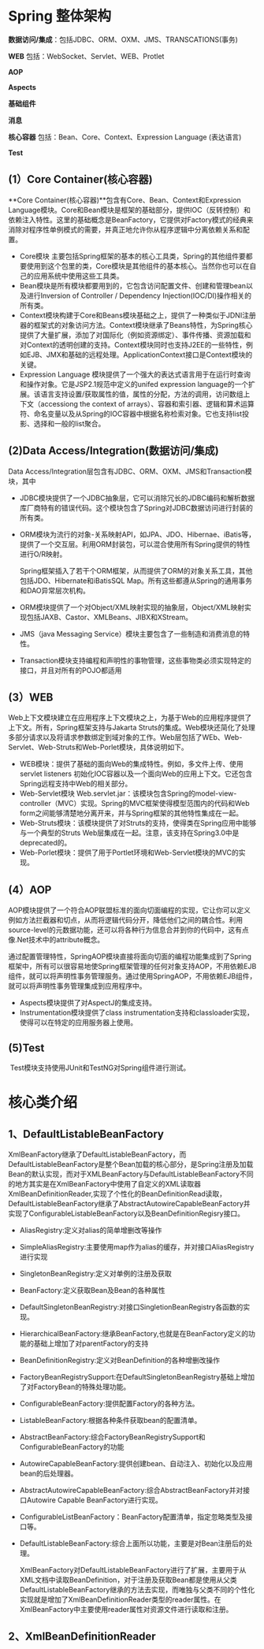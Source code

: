 # Spring 整体架构

**数据访问/集成**：包括JDBC、ORM、OXM、JMS、TRANSCATIONS(事务)

**WEB**  包括：WebSocket、Servlet、WEB、Protlet

**AOP** 

**Aspects**

**基础组件**

**消息**

**核心容器**     包括：Bean、Core、Context、Expression Language (表达语言)

**Test**

## (1）Core Container(核心容器)

**Core Container(核心容器)**包含有Core、Bean、Context和Expression Language模块。Core和Bean模块是框架的基础部分，提供IOC（反转控制）和依赖注入特性。这里的基础概念是BeanFactory，它提供对Factory模式的经典来消除对程序性单例模式的需要，并真正地允许你从程序逻辑中分离依赖关系和配置。

 - Core模块 主要包括Spring框架的基本的核心工具类，Spring的其他组件要都要使用到这个包里的类，Core模块是其他组件的基本核心。当然你也可以在自己的应用系统中使用这些工具类。
 - Bean模块是所有模块都要用到的，它包含访问配置文件、创建和管理bean以及进行Inversion of Controller / Dependency Injection(IOC/DI)操作相关的所有类。
 - Context模块构建于Core和Beans模块基础之上，提供了一种类似于JDNI注册器的框架式的对象访问方法。Context模块继承了Beans特性，为Spring核心提供了大量扩展，添加了对国际化（例如资源绑定）、事件传播、资源加载和对Context的透明创建的支持。Context模块同时也支持J2EE的一些特性，例如EJB、JMX和基础的远程处理。ApplicationContext接口是Context模块的关键。
 - Expression Language 模块提供了一个强大的表达式语言用于在运行时查询和操作对象。它是JSP2.1规范中定义的unifed expression language的一个扩展。该语言支持设置/获取属性的值，属性的分配，方法的调用，访问数组上下文（accessiong the context of arrays）、容器和索引器、逻辑和算术运算符、命名变量以及从Spring的IOC容器中根据名称检索对象。它也支持list投影、选择和一般的list聚合。

## (2)Data Access/Integration(数据访问/集成)

Data Access/Integration层包含有JDBC、ORM、OXM、JMS和Transaction模块，其中

- JDBC模块提供了一个JDBC抽象层，它可以消除冗长的JDBC编码和解析数据库厂商特有的错误代码。这个模块包含了Spring对JDBC数据访问进行封装的所有类。

- ORM模块为流行的对象-关系映射API，如JPA、JDO、Hibernae、iBatis等，提供了一个交互层。利用ORM封装包，可以混合使用所有Spring提供的特性进行O/R映射。

  Spring框架插入了若干个ORM框架，从而提供了ORM的对象关系工具，其他包括JDO、Hibernate和iBatisSQL Map。所有这些都遵从Spring的通用事务和DAO异常层次机构。

- ORM模块提供了一个对Object/XML映射实现的抽象层，Object/XML映射实现包括JAXB、Castor、XMLBeans、JIBX和XStream。

- JMS（java Messaging Service）模块主要包含了一些制造和消费消息的特性。

- Transaction模块支持编程和声明性的事物管理，这些事物类必须实现特定的接口，并且对所有的POJO都适用

## (3）WEB

Web上下文模块建立在应用程序上下文模块之上，为基于Web的应用程序提供了上下文。所有，Spring框架支持与Jakarta Struts的集成。Web模块还简化了处理多部分请求以及将请求参数绑定到域对象的工作。Web层包括了WEb、Web-Servlet、Web-Struts和Web-Porlet模块，具体说明如下。

- WEB模块：提供了基础的面向Web的集成特性。例如，多文件上传、使用servlet listeners 初始化IOC容器以及一个面向Web的应用上下文。它还包含Spring远程支持中Web的相关部分。
- Web-Servlet模块 Web.servlet.jar：该模块包含Spring的model-view-controller（MVC）实现。Spring的MVC框架使得模型范围内的代码和Web form之间能够清楚地分离开来，并与Spring框架的其他特性集成在一起。
- Web-Struts模块：该模块提供了对Struts的支持，使得类在Spring应用中能够与一个典型的Struts Web层集成在一起。注意，该支持在Spring3.0中是deprecated的。
- Web-Porlet模块：提供了用于Portlet环境和Web-Servlet模块的MVC的实现。

## (4）AOP

AOP模块提供了一个符合AOP联盟标准的面向切面编程的实现，它让你可以定义例如方法拦截器和切点，从而将逻辑代码分开，降低他们之间的耦合性。利用source-level的元数据功能，还可以将各种行为信息合并到你的代码中，这有点像.Net技术中的attribute概念。

​	通过配置管理特性，SpringAOP模块直接将面向切面的编程功能集成到了Spring框架中，所有可以很容易地使Spring框架管理的任何对象支持AOP，不用依赖EJB组件，就可以将声明性事务管理服务。通过使用SpringAOP，不用依赖EJB组件，就可以将声明性事务管理集成到应用程序中。

- Aspects模块提供了对AspectJ的集成支持。
- Instrumentation模块提供了class instrumentation支持和classloader实现，使得可以在特定的应用服务器上使用。

## (5)Test

​	Test模块支持使用JUnit和TestNG对Spring组件进行测试。

# 核心类介绍

## 1、DefaultListableBeanFactory

XmlBeanFactory继承了DefaultListableBeanFactory，而DefaultListableBeanFactory是整个Bean加载的核心部分，是Spring注册及加载Bean的默认实现，而对于XMLBeanFactory与DefaultListableBeanFactory不同的地方其实是在XmlBeanFactory中使用了自定义的XML读取器XmlBeanDefinitionReader,实现了个性化的BeanDefinitionRead读取，DefaultListableBeanFactory继承了AbstractAutowireCapableBeanFactory并实现了ConfigurableListableBeanFactory以及BeanDefinitionRegisry接口。

- AliasRegistry:定义对alias的简单增删改等操作

- SimpleAliasRegistry:主要使用map作为alias的缓存，并对接口AliasRegistry进行实现

- SingletonBeanRegistry:定义对单例的注册及获取

- BeanFactory:定义获取Bean及Bean的各种属性

- DefaultSingletonBeanRegistry:对接口SingletionBeanRegistry各函数的实现。

- HierarchicalBeanFactory:继承BeanFactory,也就是在BeanFactory定义的功能的基础上增加了对parentFactory的支持

- BeanDefinitionRegistry:定义对BeanDefinition的各种增删改操作

- FactoryBeanRegistrySupport:在DefaultSingletonBeanRegistry基础上增加了对FactoryBean的特殊处理功能。

- ConfigurableBeanFactory:提供配置Factory的各种方法。

- ListableBeanFactory:根据各种条件获取bean的配置清单。

- AbstractBeanFactory:综合FactoryBeanRegistrySupport和ConfigurableBeanFactory的功能

- AutowireCapableBeanFactory:提供创建bean、自动注入、初始化以及应用bean的后处理器。

- AbstractAutowireCapableBeanFactory:综合AbstractBeanFactory并对接口Autowire Capable BeanFactory进行实现。

- ConfigurableListBeanFactory：BeanFactory配置清单，指定忽略类型及接口等。

- DefaultListableBeanFactory:综合上面所以功能，主要是对Bean注册后的处理。

  XmlBeanFactory对DefaultListableBeanFactory进行了扩展，主要用于从XML文档中读取BeanDefinition，对于注册及获取Bean都是使用从父类DefaultListableBeanFactory继承的方法去实现，而唯独与父类不同的个性化实现就是增加了XmlBeanDefinitionReader类型的reader属性。在XmlBeanFactory中主要使用reader属性对资源文件进行读取和注册。

## 2、XmlBeanDefinitionReader





































































































































































